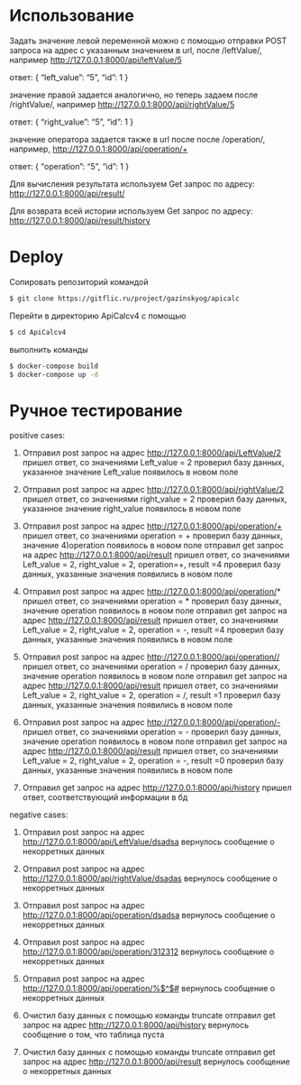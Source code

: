 # Использование

Задать значение левой переменной можно с помощью отправки POST запроса на адрес с указанным значением в url, после /leftValue/, например http://127.0.0.1:8000/api/leftValue/5

ответ: { “left_value”: “5”, “id”: 1 }

значение правой задается аналогично, но теперь задаем после /rightValue/, например http://127.0.0.1:8000/api/rightValue/5

ответ: { “right_value”: “5”, “id”: 1 }

значение оператора задается также в url после после /operation/, например, http://127.0.0.1:8000/api/operation/+

ответ: { “operation”: “5”, “id”: 1 }

Для вычисления результата используем Get запрос по адресу: http://127.0.0.1:8000/api/result/

Для возврата всей истории используем Get запрос по адресу: http://127.0.0.1:8000/api/result/history

# Deploy

Сопировать репозиторий командой 

```bash
$ git clone https://gitflic.ru/project/gazinskyog/apicalc
```

Перейти в директорию ApiCalcv4 с помощью 

```bash
$ cd ApiCalcv4
```

выполнить команды 
```bash
$ docker-compose build
$ docker-compose up -d
```

# Ручное тестирование
positive cases:

1) Отправил post запрос на адрес http://127.0.0.1:8000/api/LeftValue/2 пришел ответ, со значениями Left_value = 2 проверил базу данных, указанное значение Left_value появилось в новом поле

2) Отправил post запрос на адрес http://127.0.0.1:8000/api/rightValue/2 пришел ответ, со значениями right_value = 2 проверил базу данных, указанное значение right_value появилось в новом поле

3) Отправил post запрос на адрес http://127.0.0.1:8000/api/operation/+ пришел ответ, со значениями operation = + проверил базу данных, значение 4)operation появилось в новом поле отправил get запрос на адрес http://127.0.0.1:8000/api/result пришел ответ, со значениями Left_value = 2, right_value = 2, operation=+, result =4 проверил базу данных, указанные значения появились в новом поле

4) Отправил post запрос на адрес http://127.0.0.1:8000/api/operation/* пришел ответ, со значениями operation = * проверил базу данных, значение operation появилось в новом поле отправил get запрос на адрес http://127.0.0.1:8000/api/result пришел ответ, со значениями Left_value = 2, right_value = 2, operation = -, result =4 проверил базу данных, указанные значения появились в новом поле

5) Отправил post запрос на адрес http://127.0.0.1:8000/api/operation// пришел ответ, со значениями operation = / проверил базу данных, значение operation появилось в новом поле отправил get запрос на адрес http://127.0.0.1:8000/api/result пришел ответ, со значениями Left_value = 2, right_value = 2, operation = /, result =1 проверил базу данных, указанные значения появились в новом поле

6) Отправил post запрос на адрес http://127.0.0.1:8000/api/operation/- пришел ответ, со значениями operation = - проверил базу данных, значение operation появилось в новом поле отправил get запрос на адрес http://127.0.0.1:8000/api/result пришел ответ, со значениями Left_value = 2, right_value = 2, operation = -, result =0 проверил базу данных, указанные значения появились в новом поле

7) Отправил get запрос на адрес http://127.0.0.1:8000/api/history пришел ответ, соответствующий информации в бд

negative cases:

1) Отправил post запрос на адрес http://127.0.0.1:8000/api/LeftValue/dsadsa вернулось сообщение о некорретных данных

2) Отправил post запрос на адрес http://127.0.0.1:8000/api/rightValue/dsadas вернулось сообщение о некорретных данных

3) Отправил post запрос на адрес http://127.0.0.1:8000/api/operation/dsadsa вернулось сообщение о некорретных данных

4) Отправил post запрос на адрес http://127.0.0.1:8000/api/operation/312312 вернулось сообщение о некорретных данных

5) Отправил post запрос на адрес http://127.0.0.1:8000/api/operation/%$^$# вернулось сообщение о некорретных данных

6) Очистил базу данных с помощью команды truncate отправил get запрос на адрес http://127.0.0.1:8000/api/history вернулось сообщение о том, что таблица пуста

7) Очистил базу данных с помощью команды truncate отправил get запрос на адрес http://127.0.0.1:8000/api/result вернулось сообщение о некорретных данных